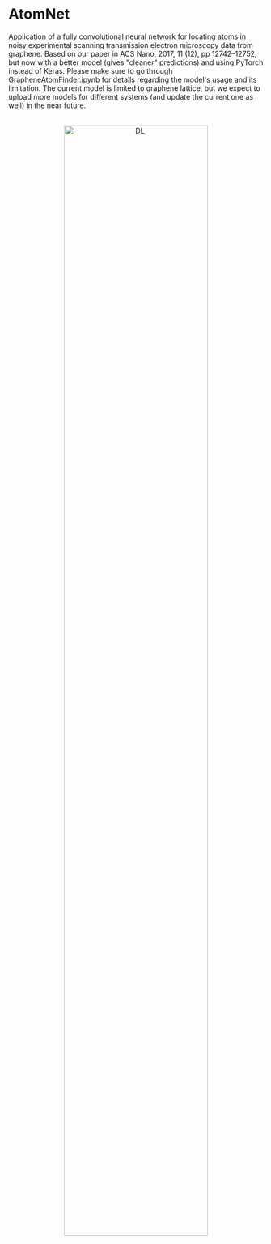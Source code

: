 # AtomNet
Application of a fully convolutional neural network for locating atoms in noisy experimental scanning transmission electron microscopy data from graphene. Based on our paper in ACS Nano, 2017, 11 (12), pp 12742–12752, but now with a better model (gives "cleaner" predictions) and using PyTorch instead of Keras. Please make sure to go through GrapheneAtomFinder.ipynb for details regarding the model's usage and its limitation. The current model is limited to graphene lattice, but we expect to upload more models for different systems (and update the current one as well) in the near future.<br><br>
<p align="center">
  <img src="https://github.com/pycroscopy/AICrystallographer/blob/master/AtomNet/DL.png" width="75%" title="DL">
